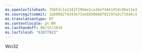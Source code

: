 ```yaml
---
ms.openlocfilehash: 7b653c1a1342f29b6e1ca16ef44b1d14c98a11e3
ms.sourcegitcommit: 1bb00d2f4343e73ae8d58668f02297a3cf10a4c1
ms.translationtype: HT
ms.contentlocale: pt-BR
ms.lasthandoff: 06/15/2019
ms.locfileid: "63877923"
---
```

Win32